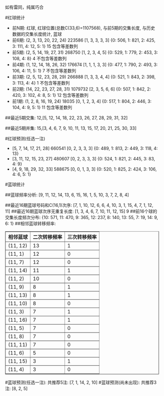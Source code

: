 <!-- 
.. title: 双色球2015138期(2015-11-24)数据分析报告
.. slug: slott-2015138-2015-11-24-report
.. date: 2015-11-25 08:00:00 UTC+08:00
.. tags: Lottery
.. link: 
.. description: 
.. type: text
-->

如有雷同，纯属巧合

<!-- TEASER_END-->

#红球统计

- 前N期: 红球, 红球位置(总数C(33,6)=1107568), 与前5期的交集长度, 与历史数据的交集长度统计, 蓝球
- 前6期: (2, 3, 13, 20, 22, 24) 223586 [1, 3, 3, 3, 3] {0: 506, 1: 821, 2: 425, 3: 111, 4: 12, 5: 1} 15 包含等差数列
- 前5期: (2, 5, 14, 19, 27, 31) 268750 [1, 2, 3, 4, 5] {0: 529, 1: 779, 2: 453, 3: 108, 4: 8} 4 不包含等差数列
- 前4期: (1, 12, 14, 18, 26, 32) 176674 [1, 1, 1, 3, 3] {0: 477, 1: 790, 2: 493, 3: 106, 4: 11, 5: 1} 7 不包含等差数列
- 前3期: (2, 5, 12, 23, 28, 29) 266888 [1, 3, 3, 4, 4] {0: 521, 1: 843, 2: 398, 3: 113, 4: 4} 1 不包含等差数列
- 前2期: (14, 22, 23, 27, 28, 31) 1079732 [2, 3, 5, 6, 6] {0: 507, 1: 842, 2: 420, 3: 102, 4: 8, 5: 1} 12 包含等差数列
- 前1期: (1, 2, 8, 16, 19, 24) 18035 [0, 1, 2, 3, 4] {0: 517, 1: 804, 2: 446, 3: 104, 4: 9, 5: 1} 11 包含等差数列

##最近5期交集:
12,[5, 12, 14, 18, 22, 23, 26, 27, 28, 29, 31, 32]

##最近5期并集:
15,[3, 4, 6, 7, 9, 10, 11, 13, 15, 17, 20, 21, 25, 30, 33]

#红球预测(任选一注)

- [5, 7, 14, 17, 21, 28] 660541 [0, 2, 3, 3, 3] {0: 489, 1: 813, 2: 449, 3: 118, 4: 13}
- [3, 11, 12, 15, 23, 27] 480607 [0, 2, 3, 3, 3] {0: 524, 1: 821, 2: 445, 3: 83, 4: 9}
- [4, 9, 18, 29, 32, 33] 588675 [0, 0, 1, 3, 3] {0: 520, 1: 825, 2: 424, 3: 106, 4: 6, 5: 1}

#蓝球统计

##蓝球频率分析:
[9, 11, 12, 14, 13, 6, 15, 16, 1, 5, 10, 3, 7, 2, 8, 4]

##最近16期蓝球号码和C(16,1)次序:
 [7, 1, 10, 12, 6, 6, 4, 10, 3, 1, 15, 4, 7, 1, 12, 11]
##最近16期蓝球次序无重复长度:
 [1, 3, 4, 6, 7, 10, 11, 12, 15] 9
##前16个球的交集长度频次分布:
{10: 571, 11: 470, 9: 365, 12: 237, 8: 140, 13: 55, 7: 19, 14: 9, 6: 1}
##相邻蓝球转移频率:
 <table border="1" class="table table-striped dataframe">
  <thead>
    <tr style="text-align: right;">
      <th>相邻蓝球</th>
      <th>二次转移频率</th>
      <th>三次转移频率</th>
    </tr>
  </thead>
  <tbody>
    <tr>
      <td>(11, 12)</td>
      <td>13</td>
      <td>1</td>
    </tr>
    <tr>
      <td>(11, 1)</td>
      <td>12</td>
      <td>0</td>
    </tr>
    <tr>
      <td>(11, 7)</td>
      <td>12</td>
      <td>0</td>
    </tr>
    <tr>
      <td>(11, 14)</td>
      <td>11</td>
      <td>1</td>
    </tr>
    <tr>
      <td>(11, 2)</td>
      <td>10</td>
      <td>0</td>
    </tr>
    <tr>
      <td>(11, 9)</td>
      <td>8</td>
      <td>1</td>
    </tr>
    <tr>
      <td>(11, 13)</td>
      <td>8</td>
      <td>1</td>
    </tr>
    <tr>
      <td>(11, 10)</td>
      <td>8</td>
      <td>0</td>
    </tr>
    <tr>
      <td>(11, 3)</td>
      <td>7</td>
      <td>1</td>
    </tr>
    <tr>
      <td>(11, 16)</td>
      <td>7</td>
      <td>1</td>
    </tr>
    <tr>
      <td>(11, 5)</td>
      <td>7</td>
      <td>0</td>
    </tr>
    <tr>
      <td>(11, 8)</td>
      <td>7</td>
      <td>0</td>
    </tr>
    <tr>
      <td>(11, 11)</td>
      <td>7</td>
      <td>0</td>
    </tr>
    <tr>
      <td>(11, 6)</td>
      <td>5</td>
      <td>0</td>
    </tr>
    <tr>
      <td>(11, 15)</td>
      <td>3</td>
      <td>1</td>
    </tr>
    <tr>
      <td>(11, 4)</td>
      <td>3</td>
      <td>0</td>
    </tr>
  </tbody>
</table>
#蓝球预测(任选一注):
共推荐5注: [7, 1, 14, 2, 10]
#蓝球预测(尚未出现):
共推荐3注: [8, 2, 5]

